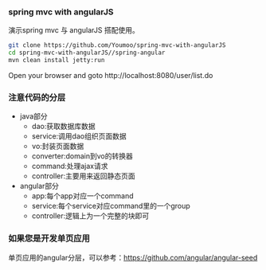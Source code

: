 ### spring mvc with angularJS
演示spring mvc 与 angularJS 搭配使用。

```bash
git clone https://github.com/Youmoo/spring-mvc-with-angularJS
cd spring-mvc-with-angularJS//spring-angular
mvn clean install jetty:run
```
Open your browser and goto http://localhost:8080/user/list.do

### 注意代码的分层
- java部分
    - dao:获取数据库数据
    - service:调用dao组织页面数据
    - vo:封装页面数据
    - converter:domain到vo的转换器
    - command:处理ajax请求
    - controller:主要用来返回静态页面
- angular部分
    - app:每个app对应一个command
    - service:每个service对应command里的一个group
    - controller:逻辑上为一个完整的块即可

### 如果您是开发单页应用
单页应用的angular分层，可以参考：https://github.com/angular/angular-seed
